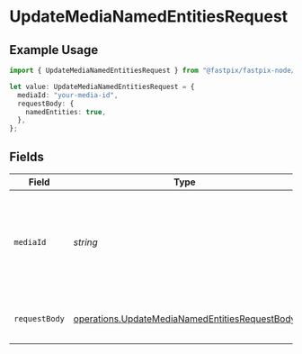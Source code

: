# UpdateMediaNamedEntitiesRequest

## Example Usage

```typescript
import { UpdateMediaNamedEntitiesRequest } from "@fastpix/fastpix-node/models/operations";

let value: UpdateMediaNamedEntitiesRequest = {
  mediaId: "your-media-id",
  requestBody: {
    namedEntities: true,
  },
};
```

## Fields

| Field                                                                                                            | Type                                                                                                             | Required                                                                                                         | Description                                                                                                      | Example                                                                                                          |
| ---------------------------------------------------------------------------------------------------------------- | ---------------------------------------------------------------------------------------------------------------- | ---------------------------------------------------------------------------------------------------------------- | ---------------------------------------------------------------------------------------------------------------- | ---------------------------------------------------------------------------------------------------------------- |
| `mediaId`                                                                                                        | *string*                                                                                                         | :heavy_check_mark:                                                                                               | The unique identifier assigned to the media when created. The value should be a valid UUID.<br/>                 | 0cec3c88-c69d-4232-9b96-f0976327fa2d                                                                             |
| `requestBody`                                                                                                    | [operations.UpdateMediaNamedEntitiesRequestBody](../../models/operations/updatemedianamedentitiesrequestbody.md) | :heavy_check_mark:                                                                                               | N/A                                                                                                              | {<br/>"namedEntities": true<br/>}                                                                                |